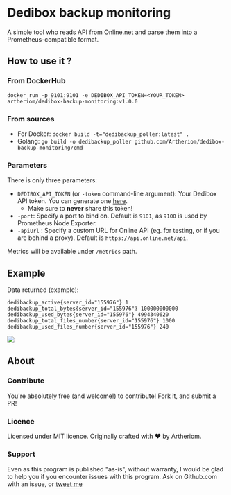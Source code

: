 # Dedibox backup monitoring

A simple tool who reads API from Online.net and parse them into a Prometheus-compatible format.

## How to use it ?

### From DockerHub

`docker run -p 9101:9101 -e DEDIBOX_API_TOKEN=<YOUR_TOKEN> artheriom/dedibox-backup-monitoring:v1.0.0`

### From sources

* For Docker: `docker build -t="dedibackup_poller:latest" .`
* Golang: `go build -o dedibackup_poller github.com/Artheriom/dedibox-backup-monitoring/cmd`

### Parameters

There is only three parameters:

* `DEDIBOX_API_TOKEN` (or `-token` command-line argument): Your Dedibox API token. You can generate one [here](https://console.online.net/fr/api/access).
    * Make sure to **never** share this token!
* `-port`: Specify a port to bind on. Default is `9101`, as `9100` is used by Prometheus Node Exporter.
* `-apiUrl` : Specify a custom URL for Online API (eg. for testing, or if you are behind a proxy). Default is `https://api.online.net/api`.

Metrics will be available under `/metrics` path.

## Example

Data returned (example):

```prometheus
dedibackup_active{server_id="155976"} 1
dedibackup_total_bytes{server_id="155976"} 100000000000
dedibackup_used_bytes{server_id="155976"} 4994340620
dedibackup_total_files_number{server_id="155976"} 1000
dedibackup_used_files_number{server_id="155976"} 240
```

![](https://raw.githubusercontent.com/Artheriom/dedibox-backup-monitoring/main/_github/example.png)

## About

### Contribute

You're absolutely free (and welcome!) to contribute! Fork it, and submit a PR!

### Licence

Licensed under MIT licence. Originally crafted with ❤️ by Artheriom.️

### Support

Even as this program is published "as-is", without warranty, I would be glad to help you if you encounter issues with
this program. Ask on Github.com with an issue, or [tweet me](https://twitter.com/Artheriom)
